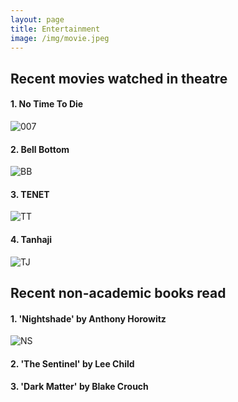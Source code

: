 ```yaml
---
layout: page
title: Entertainment
image: /img/movie.jpeg
---
```


## Recent movies watched in theatre

#### 1. No Time To Die
![007](https://user-images.githubusercontent.com/50674138/146722800-a347af98-220e-454f-92f4-e9fd19154e52.png)<br/>

#### 2. Bell Bottom
![BB](https://user-images.githubusercontent.com/50674138/146722949-5f1a75b5-6db9-421f-bfe5-ed3dc2744b71.png)<br/>

#### 3. TENET
![TT](https://user-images.githubusercontent.com/50674138/146723654-9b243b62-2c14-4d6e-ae64-f6fc0ebb1cd1.png)<br/>

#### 4. Tanhaji
![TJ](https://user-images.githubusercontent.com/50674138/146723341-5663d99c-4b6f-4131-bb53-65205ae5f761.png)<br/>

## Recent non-academic books read

#### 1. 'Nightshade' by Anthony Horowitz
![NS](https://user-images.githubusercontent.com/50674138/146723930-78e9d9da-b44a-4785-953b-380b465351ee.png)<br/>

#### 2. 'The Sentinel' by Lee Child

#### 3. 'Dark Matter' by Blake Crouch
